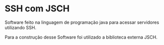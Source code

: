 # SSH com JSCH

Software feito na linguagem de programação java para acessar servidores utilizando SSH.

Para a construção desse Software foi utilizado a biblioteca externa JSCH.
